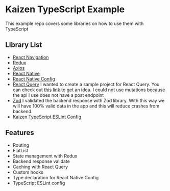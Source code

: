 # Kaizen TypeScript Example

This example repo covers some libraries on how to use them with TypeScript

## Library List
- [React Navigation](https://reactnavigation.org/docs/typescript)
- [Redux](https://redux.js.org/usage/usage-with-typescript#standard-redux-toolkit-project-setup-with-typescript)
- [Axios](https://dev.to/limacodes/why-using-axios-with-typescript-1fnj)
- [React Native](https://reactnative.dev/docs/typescript)
- [React Native Config](https://github.com/luggit/react-native-config#typescript-declaration-for-your-env-file)
- [React Query](https://tanstack.com/query/v3/docs/react/overview) I wanted to create a sample project for React Query. You can check out [this link](https://tkdodo.eu/blog/thinking-in-react-query) to get an idea. I could not use mutations because the api I use does not have a post endpoint
- [Zod](https://zod.dev/) I validated the backend response with Zod library. With this way we will have 100% valid data in the app and this will reduce crashes from backend.
- [Kaizen TypeScript ESLint Config](https://github.com/kaizentelekom/typescript)

## Features
- Routing
- FlatList
- State management with Redux
- Backend response validate
- Caching with React Query
- Custom hooks
- Type declaration for React Native Config
- TypeScript ESLint config
